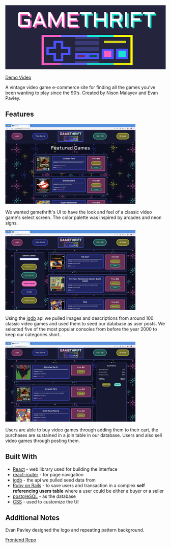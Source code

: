 <img alt="gamethrift logo" src="images/gamethirftLOGO.png" width="512px" height="200px">

[Demo Video](https://www.youtube.com/watch?v=jWwf6UuNwu0)

A vintage video game e-commerce site for finding all the games you’ve been wanting to play since the 90’s.
Created by Nison Malayev and Evan Pavley.

## Features

<img alt="FeaturedGames" src="images/FGss.png" width="409px" height="250px">

We wanted gamethrift's UI to have the look and feel of a classic video game's select screen. The color palette was inspired by arcades and neon signs.

<img alt="brows" src="images/bss.png" width="409px" height="250px">

Using the [igdb](https://www.igdb.com/discover) api we pulled images and descriptions from around 100 classic video games and used them to seed our database as user posts. We selected five of the most popular consoles from before the year 2000 to keep our categories short.

<img alt="brows" src="images/gcss.png" width="409px" height="250px">

Users are able to buy video games through adding them to their cart, the purchases are sustained in a join table in our database. Users and also sell video games through posting them.

## Built With

* [React](https://reactjs.org/) - web library used for building the interface
* [react-router](https://reacttraining.com/react-router/) - for page navigation
* [igdb](https://www.igdb.com/discover) - the api we pulled seed data from
* [Ruby on Rails](https://rubyonrails.org/) - to save users and transaction in a complex **self referencing users table** where a user could be either a buyer or a seller
* [postgreSQL](https://www.postgresql.org/) - as the database
* [CSS](https://developer.mozilla.org/en-US/docs/Web/CSS) - used to customize the UI

## Additional Notes

Evan Pavley designed the logo and repeating pattern background.

[Frontend Repo](https://github.com/EvanPavley/game_thrift_frontend)
